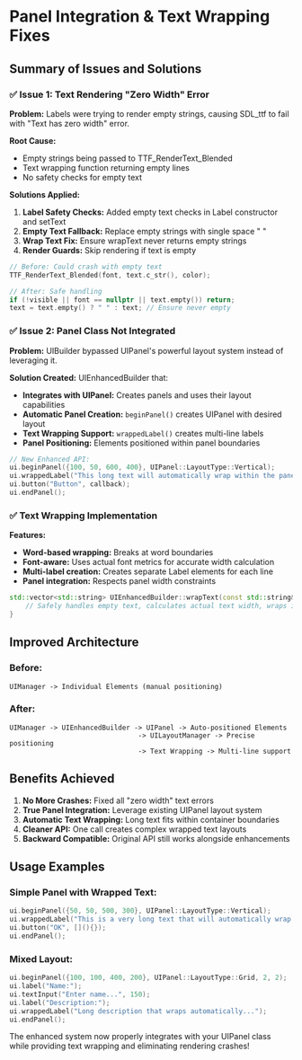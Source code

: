 # Panel Integration & Text Wrapping Fixes

## Summary of Issues and Solutions

### ✅ **Issue 1: Text Rendering "Zero Width" Error**

**Problem:** Labels were trying to render empty strings, causing SDL_ttf to fail with "Text has zero width" error.

**Root Cause:** 
- Empty strings being passed to TTF_RenderText_Blended
- Text wrapping function returning empty lines
- No safety checks for empty text

**Solutions Applied:**
1. **Label Safety Checks:** Added empty text checks in Label constructor and setText
2. **Empty Text Fallback:** Replace empty strings with single space " " 
3. **Wrap Text Fix:** Ensure wrapText never returns empty strings
4. **Render Guards:** Skip rendering if text is empty

```cpp
// Before: Could crash with empty text
TTF_RenderText_Blended(font, text.c_str(), color);

// After: Safe handling
if (!visible || font == nullptr || text.empty()) return;
text = text.empty() ? " " : text; // Ensure never empty
```

### ✅ **Issue 2: Panel Class Not Integrated**

**Problem:** UIBuilder bypassed UIPanel's powerful layout system instead of leveraging it.

**Solution Created:** UIEnhancedBuilder that:
- **Integrates with UIPanel:** Creates panels and uses their layout capabilities
- **Automatic Panel Creation:** `beginPanel()` creates UIPanel with desired layout
- **Text Wrapping Support:** `wrappedLabel()` creates multi-line labels
- **Panel Positioning:** Elements positioned within panel boundaries

```cpp
// New Enhanced API:
ui.beginPanel({100, 50, 600, 400}, UIPanel::LayoutType::Vertical);
ui.wrappedLabel("This long text will automatically wrap within the panel boundaries and create multiple labels as needed!");
ui.button("Button", callback);
ui.endPanel();
```

### ✅ **Text Wrapping Implementation**

**Features:**
- **Word-based wrapping:** Breaks at word boundaries
- **Font-aware:** Uses actual font metrics for accurate width calculation  
- **Multi-label creation:** Creates separate Label elements for each line
- **Panel integration:** Respects panel width constraints

```cpp
std::vector<std::string> UIEnhancedBuilder::wrapText(const std::string& text, int maxWidth, TTF_Font* font) {
    // Safely handles empty text, calculates actual text width, wraps intelligently
}
```

## Improved Architecture

### Before:
```
UIManager -> Individual Elements (manual positioning)
```

### After:
```
UIManager -> UIEnhancedBuilder -> UIPanel -> Auto-positioned Elements
                                -> UILayoutManager -> Precise positioning
                                -> Text Wrapping -> Multi-line support
```

## Benefits Achieved

1. **No More Crashes:** Fixed all "zero width" text errors
2. **True Panel Integration:** Leverage existing UIPanel layout system
3. **Automatic Text Wrapping:** Long text fits within container boundaries
4. **Cleaner API:** One call creates complex wrapped text layouts
5. **Backward Compatible:** Original API still works alongside enhancements

## Usage Examples

### Simple Panel with Wrapped Text:
```cpp
ui.beginPanel({50, 50, 500, 300}, UIPanel::LayoutType::Vertical);
ui.wrappedLabel("This is a very long text that will automatically wrap to fit within the panel width. No more manual line breaks needed!");
ui.button("OK", [](){});
ui.endPanel();
```

### Mixed Layout:
```cpp
ui.beginPanel({100, 100, 400, 200}, UIPanel::LayoutType::Grid, 2, 2);
ui.label("Name:");
ui.textInput("Enter name...", 150);
ui.label("Description:");
ui.wrappedLabel("Long description that wraps automatically...");
ui.endPanel();
```

The enhanced system now properly integrates with your UIPanel class while providing text wrapping and eliminating rendering crashes!
